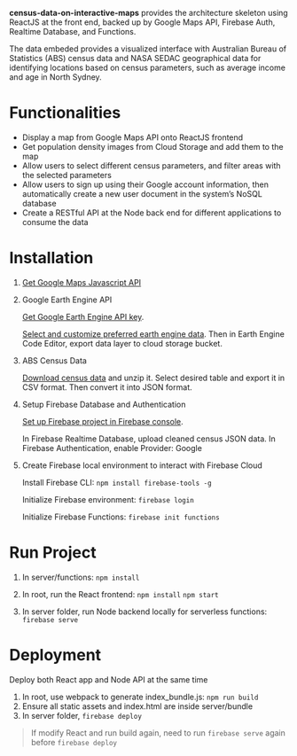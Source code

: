 **census-data-on-interactive-maps** provides the architecture skeleton using ReactJS at the front end, backed up by Google Maps API, Firebase Auth, Realtime Database, and Functions. 

The data embeded provides a visualized interface with Australian Bureau of Statistics (ABS) census data and NASA SEDAC geographical data for identifying locations based on census parameters, such as average income and age in North Sydney.

# Functionalities
* Display a map from Google Maps API onto ReactJS frontend
* Get population density images from Cloud Storage and add them to the map
* Allow users to select different census parameters, and filter areas with the selected parameters
* Allow users to sign up using their Google account information, then automatically create a new user document in the system’s NoSQL database
* Create a RESTful API at the Node back end for different applications to consume the data

# Installation
1. [Get Google Maps Javascript API](https://developers.google.com/maps/documentation/javascript/get-api-key)

2. Google Earth Engine API

   [Get Google Earth Engine API key](https://developers.google.com/earth-engine/).

   [Select and customize preferred earth engine data](https://developers.google.com/earth-engine/datasets/catalog/CIESIN_GPWv4_population-count). Then in Earth Engine Code Editor, export data layer to cloud storage bucket.

3. ABS Census Data

   [Download census data](https://datapacks.censusdata.abs.gov.au/geopackages/) and unzip it. Select desired table and export it in CSV format. Then convert it into JSON format.


4. Setup Firebase Database and Authentication

   [Set up Firebase project in Firebase console](https://firebase.google.com/docs/web/setup).

   In Firebase Realtime Database, upload cleaned census JSON data.
   In Firebase Authentication, enable Provider: Google

5. Create Firebase local environment to interact with Firebase Cloud

   Install Firebase CLI: `npm install firebase-tools -g`

   Initialize Firebase environment: `firebase login`

   Initialize Firebase Functions: `firebase init functions`

# Run Project
1. In server/functions: `npm install`

2. In root, run the React frontend: 
`npm install`
`npm start`

3. In server folder, run Node backend locally for serverless functions: `firebase serve`

# Deployment
Deploy both React app and Node API at the same time

1. In root, use webpack to generate index_bundle.js: `npm run build`
2. Ensure all static assets and index.html are inside server/bundle
3. In server folder, `firebase deploy`

> If modify React and run build again, need to run `firebase serve` again before `firebase deploy`
